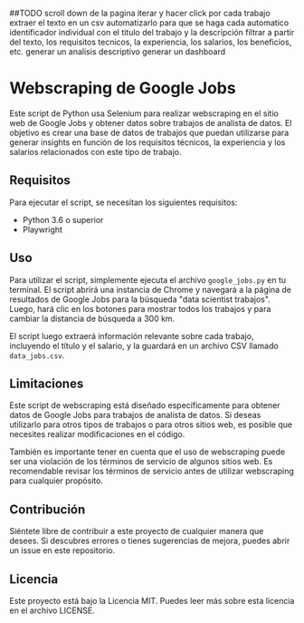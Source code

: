 ##TODO
scroll down de la pagina iterar y hacer click por cada trabajo extraer el texto en un csv automatizarlo para que se haga cada automatico identificador individual con el titulo del trabajo y la descripción filtrar a partir del texto, los requisitos tecnicos, la experiencia, los salarios, los beneficios, etc. generar un analisis descriptivo generar un dashboard

# Webscraping de Google Jobs

Este script de Python usa Selenium para realizar webscraping en el sitio web de Google Jobs y obtener datos sobre trabajos de analista de datos. El objetivo es crear una base de datos de trabajos que puedan utilizarse para generar insights en función de los requisitos técnicos, la experiencia y los salarios relacionados con este tipo de trabajo.

## Requisitos

Para ejecutar el script, se necesitan los siguientes requisitos:

- Python 3.6 o superior
- Playwright

## Uso

Para utilizar el script, simplemente ejecuta el archivo `google_jobs.py` en tu terminal. El script abrirá una instancia de Chrome y navegará a la página de resultados de Google Jobs para la búsqueda "data scientist trabajos". Luego, hará clic en los botones para mostrar todos los trabajos y para cambiar la distancia de búsqueda a 300 km.

El script luego extraerá información relevante sobre cada trabajo, incluyendo el título y el salario, y la guardará en un archivo CSV llamado `data_jobs.csv`.

## Limitaciones

Este script de webscraping está diseñado específicamente para obtener datos de Google Jobs para trabajos de analista de datos. Si deseas utilizarlo para otros tipos de trabajos o para otros sitios web, es posible que necesites realizar modificaciones en el código.

También es importante tener en cuenta que el uso de webscraping puede ser una violación de los términos de servicio de algunos sitios web. Es recomendable revisar los términos de servicio antes de utilizar webscraping para cualquier propósito.

## Contribución

Siéntete libre de contribuir a este proyecto de cualquier manera que desees. Si descubres errores o tienes sugerencias de mejora, puedes abrir un issue en este repositorio.

## Licencia

Este proyecto está bajo la Licencia MIT. Puedes leer más sobre esta licencia en el archivo LICENSE.
